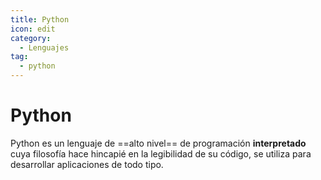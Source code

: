 ```yaml
---
title: Python
icon: edit
category:
  - Lenguajes
tag:
  - python  
---
```


# Python
Python es un lenguaje de ==alto nivel== de programación **interpretado** cuya filosofía hace hincapié en la legibilidad de su código, se utiliza para desarrollar aplicaciones de todo tipo.
